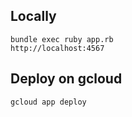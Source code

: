 ## Locally
    bundle exec ruby app.rb
    http://localhost:4567

## Deploy on gcloud
    gcloud app deploy
    